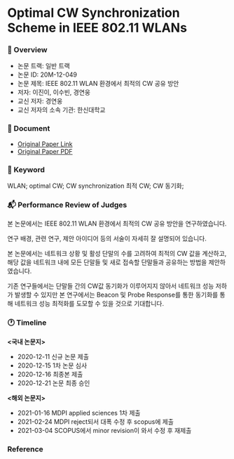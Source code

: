 # Optimal CW Synchronization Scheme in IEEE 802.11 WLANs

### 👑 Overview
- 논문 트랙: 일반 트랙
- 논문 ID: 20M-12-049
- 논문 제목: IEEE 802.11 WLAN 환경에서 최적의 CW 공유 방안
- 저자: 이진이, 이수빈, 경연웅
- 교신 저자: 경연웅
- 교신 저자의 소속 기관: 한신대학교

### 📗 Document
* [Original Paper Link](https://www.koreascience.or.kr/article/JAKO202000661606803.page)
* [Original Paper PDF](https://github.com/leejinlee-kr/Optimal-CW-Synchronization-Scheme-in-IEEE-802.11-WLANs/blob/main/docs/Optimal%20CW%20Synchronization%20Scheme%20in%20IEEE%20802.11%20WLANs.pdf)

### 🔑 Keyword
WLAN; optimal CW; CW synchronization
최적 CW; CW 동기화;

### 📬 Performance Review of Judges
본 논문에서는 IEEE 802.11 WLAN 환경에서 최적의 CW 공유 방안을 연구하였습니다.

연구 배경, 관련 연구, 제안 아이디어 등의 서술이 자세히 잘 설명되어 있습니다.

본 논문에서는 네트워크 상황 및 활성 단말의 수를 고려하여 최적의 CW 값을 계산하고, 해당 값을 네트워크 내에 모든 단말들 및 새로 접속할 단말들과 공유하는 방법을 제안하였습니다.

기존 연구들에서는 단말들 간의 CW값 동기화가 이루어지지 않아서 네트워크 성능 저하가 발생할 수 있지만 본 연구에서는 Beacon 및 Probe Response를 통한 동기화를 통해 네트워크 성능 최적화를 도모할 수 있을 것으로 기대합니다.

### 🕐 Timeline
__<국내 논문지>__
- 2020-12-11 신규 논문 제출
- 2020-12-15 1차 논문 심사
- 2020-12-16 최종본 제출
- 2020-12-21 논문 최종 승인



__<해외 논문지>__

- 2021-01-16 MDPI applied sciences 1차 제출
- 2021-02-24 MDPI reject되서 대폭 수정 후 scopus에 제출
- 2021-03-04 SCOPUS에서 minor revision이 와서 수정 후 재제출

### Reference
